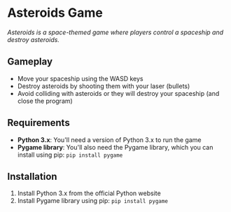 **Asteroids Game**
================

*Asteroids is a space-themed game where players control a spaceship and destroy asteroids.*

**Gameplay**
-----------

* Move your spaceship using the WASD keys
* Destroy asteroids by shooting them with your laser (bullets)
* Avoid colliding with asteroids or they will destroy your spaceship (and close the program)

**Requirements**
---------------

* **Python 3.x**: You'll need a version of Python 3.x to run the game
* **Pygame library**: You'll also need the Pygame library, which you can install using pip: `pip install pygame`

**Installation**
------------

1. Install Python 3.x from the official Python website
2. Install Pygame library using pip: `pip install pygame`
